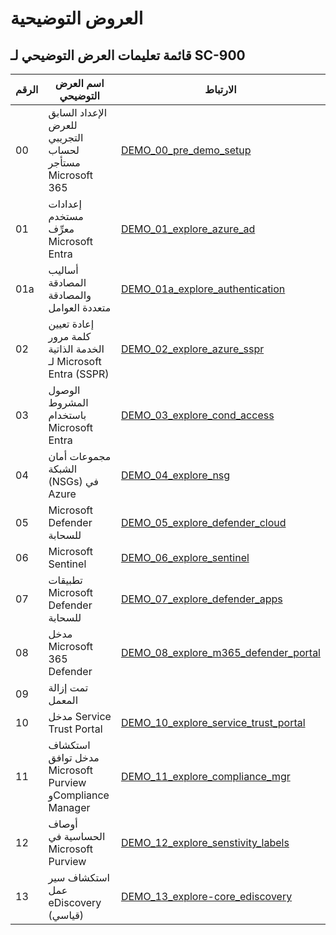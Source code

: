 
# العروض التوضيحية

## قائمة تعليمات العرض التوضيحي لـ SC-900

| **الرقم‬** | **اسم العرض التوضيحي** | **الارتباط** |
|------|---------|----|
| 00 | الإعداد السابق للعرض التجريبي لحساب مستأجر Microsoft 365 | [DEMO_00_pre_demo_setup](DEMO_00_pre_demo_setup.md) |
| 01 | إعدادات مستخدم معرِّف Microsoft Entra  | [DEMO_01_explore_azure_ad](DEMO_01_explore_azure_ad.md) |
| 01a | أساليب المصادقة والمصادقة متعددة العوامل | [DEMO_01a_explore_authentication](DEMO_01a_explore_authentication.md) |
| 02 | إعادة تعيين كلمة مرور الخدمة الذاتية لـ Microsoft Entra (SSPR)  | [DEMO_02_explore_azure_sspr](DEMO_02_explore_azure_sspr.md) |
| 03 | الوصول المشروط باستخدام Microsoft Entra  | [DEMO_03_explore_cond_access](DEMO_03_explore_cond_access.md) |
| 04 | مجموعات أمان الشبكة (NSGs) في Azure  | [DEMO_04_explore_nsg](DEMO_04_explore_nsg.md) |
| 05 | Microsoft Defender للسحابة  | [DEMO_05_explore_defender_cloud](DEMO_05_explore_defender_cloud.md) |
| 06 | Microsoft Sentinel  | [DEMO_06_explore_sentinel](DEMO_06_explore_sentinel.md) |
| 07 | تطبيقات Microsoft Defender للسحابة  | [DEMO_07_explore_defender_apps](DEMO_07_explore_defender_apps.md) |
| 08 | مدخل Microsoft 365 Defender  | [DEMO_08_explore_m365_defender_portal](DEMO_08_explore_m365_defender_portal.md) |
| 09 | تمت إزالة المعمل |  |
| 10 | مدخل Service Trust Portal  | [DEMO_10_explore_service_trust_portal](DEMO_10_explore_service_trust_portal.md) |
| 11 | استكشاف مدخل توافق Microsoft Purview وCompliance Manager  | [DEMO_11_explore_compliance_mgr](DEMO_11_explore_compliance_mgr.md) |
| 12 | أوصاف الحساسية في Microsoft Purview  | [DEMO_12_explore_senstivity_labels](DEMO_12_explore_senstivity_labels.md) |
| 13 | استكشاف سير عمل eDiscovery (قياسي)  | [DEMO_13_explore-core_ediscovery](DEMO_13_explore-core_ediscovery.md) |
